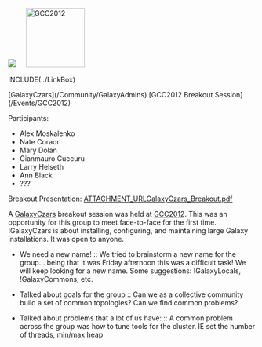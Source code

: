 <div class='center'>
<a href='/Community/GalaxyAdmins.md'><img src='/Images/Logos/GalaxyAdmins.png' /></a> &nbsp;&nbsp;&nbsp;
<a href='/Events/GCC2012.md'><img src='/Events/GCC2012/GCC2012Logo200.png' alt='GCC2012' height="120" /></a>
</div>

INCLUDE(../LinkBox)

<div class="title">[GalaxyCzars](/Community/GalaxyAdmins) [GCC2012 Breakout Session](/Events/GCC2012)</div>

Participants:
* Alex Moskalenko
* Nate Coraor
* Mary Dolan
* Gianmauro Cuccuru
* Larry Helseth
* Ann Black
* ???


Breakout Presentation: [ATTACHMENT_URLGalaxyCzars_Breakout.pdf](ATTACHMENT_URLGalaxyCzars_Breakout.pdf)

A [GalaxyCzars](/Community/GalaxyAdmins) breakout session was held at [GCC2012](/Events/GCC2012). This was an opportunity for this group to meet face-to-face for the first time. !GalaxyCzars is about installing, configuring, and maintaining large Galaxy installations. It was open to anyone.

* We need a new name! 
  :: We tried to brainstorm a new name for the group... being that it was Friday afternoon this was a difficult task!  We will keep looking for a new name.  Some suggestions:  !GalaxyLocals, !GalaxyCommons, etc.

* Talked about goals for the group
  :: Can we as a collective community build a set of common topologies? Can we find common problems?  

* Talked about problems that a lot of us have:
  :: A common problem across the group was how to tune tools for the cluster.  IE set the number of threads, min/max heap
